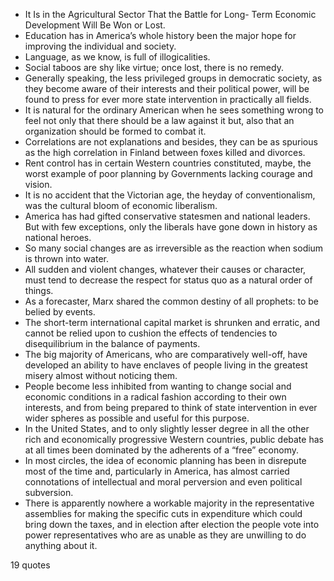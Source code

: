  - It Is in the Agricultural Sector That the Battle for Long- Term Economic Development Will Be Won or Lost.
 - Education has in America’s whole history been the major hope for improving the individual and society.
 - Language, as we know, is full of illogicalities.
 - Social taboos are shy like virtue; once lost, there is no remedy.
 - Generally speaking, the less privileged groups in democratic society, as they become aware of their interests and their political power, will be found to press for ever more state intervention in practically all fields.
 - It is natural for the ordinary American when he sees something wrong to feel not only that there should be a law against it but, also that an organization should be formed to combat it.
 - Correlations are not explanations and besides, they can be as spurious as the high correlation in Finland between foxes killed and divorces.
 - Rent control has in certain Western countries constituted, maybe, the worst example of poor planning by Governments lacking courage and vision.
 - It is no accident that the Victorian age, the heyday of conventionalism, was the cultural bloom of economic liberalism.
 - America has had gifted conservative statesmen and national leaders. But with few exceptions, only the liberals have gone down in history as national heroes.
 - So many social changes are as irreversible as the reaction when sodium is thrown into water.
 - All sudden and violent changes, whatever their causes or character, must tend to decrease the respect for status quo as a natural order of things.
 - As a forecaster, Marx shared the common destiny of all prophets: to be belied by events.
 - The short-term international capital market is shrunken and erratic, and cannot be relied upon to cushion the effects of tendencies to disequilibrium in the balance of payments.
 - The big majority of Americans, who are comparatively well-off, have developed an ability to have enclaves of people living in the greatest misery almost without noticing them.
 - People become less inhibited from wanting to change social and economic conditions in a radical fashion according to their own interests, and from being prepared to think of state intervention in ever wider spheres as possible and useful for this purpose.
 - In the United States, and to only slightly lesser degree in all the other rich and economically progressive Western countries, public debate has at all times been dominated by the adherents of a “free” economy.
 - In most circles, the idea of economic planning has been in disrepute most of the time and, particularly in America, has almost carried connotations of intellectual and moral perversion and even political subversion.
 - There is apparently nowhere a workable majority in the representative assemblies for making the specific cuts in expenditure which could bring down the taxes, and in election after election the people vote into power representatives who are as unable as they are unwilling to do anything about it.

19 quotes